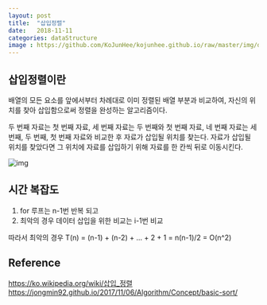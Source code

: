 ```yaml
---
layout: post
title:  "삽입정렬"
date:   2018-11-11
categories: dataStructure
image : https://github.com/KoJunHee/kojunhee.github.io/raw/master/img/dataStructureImg.png
---
```


## 삽입정렬이란

배열의 모든 요소를 앞에서부터 차례대로 이미 정렬된 배열 부분과 비교하여, 자신의 위치를 찾아 삽입함으로써 정렬을 완성하는 알고리즘이다.

두 번째 자료는 첫 번째 자료, 세 번째 자료는 두 번째와 첫 번째 자료, 네 번째 자료는 세 번째, 두 번째, 첫 번째 자료와 비교한 후 자료가 삽입될 위치를 찾는다. 자료가 삽입될 위치를 찾았다면 그 위치에 자료를 삽입하기 위해 자료를 한 칸씩 뒤로 이동시킨다.

![img](https://github.com/KoJunHee/kojunhee.github.io/raw/master/img/insertionSort01.png)

## 시간 복잡도

1. for 루프는 n-1번 반복 되고
2. 최악의 경우 데이터 삽입을 위한 비교는 i-1번 비교

따라서 최악의 경우 T(n) = (n-1) + (n-2) + ... + 2 + 1 = n(n-1)/2 = O(n^2)

## Reference

<https://ko.wikipedia.org/wiki/삽입_정렬>
<https://jongmin92.github.io/2017/11/06/Algorithm/Concept/basic-sort/>